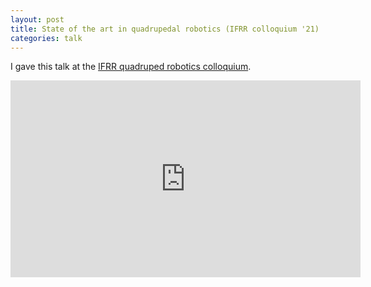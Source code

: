 ```yaml
---
layout: post
title: State of the art in quadrupedal robotics (IFRR colloquium '21)
categories: talk
---
```


I gave this talk at the [IFRR quadruped robotics colloquium](http://ifrr.org/quadruped-robotics). 

<iframe width="560" height="315" src="https://www.youtube.com/embed/A8xSlBAQtDo?start=2591" title="YouTube video player" frameborder="0" allow="accelerometer; autoplay; clipboard-write; encrypted-media; gyroscope; picture-in-picture; web-share" allowfullscreen></iframe>
